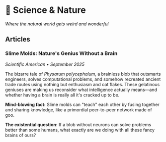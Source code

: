 # 🔬 Science & Nature

*Where the natural world gets weird and wonderful*

## Articles

### Slime Molds: Nature's Genius Without a Brain
*Scientific American • September 2025*

The bizarre tale of *Physarum polycephalum*, a brainless blob that outsmarts engineers, solves computational problems, and somehow recreated ancient trade routes using nothing but enthusiasm and oat flakes. These gelatinous geniuses are making us reconsider what intelligence actually means—and whether having a brain is really all it's cracked up to be.

**Mind-blowing fact:** Slime molds can "teach" each other by fusing together and sharing knowledge, like a primordial peer-to-peer network made of goo.

**The existential question:** If a blob without neurons can solve problems better than some humans, what exactly are we doing with all these fancy brains of ours?